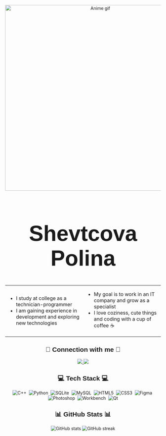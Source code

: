 <p align="center">
  <img src="https://media.giphy.com/media/v1.Y2lkPTc5MGI3NjExM2p2MW14ZDNhZnE4dWlzajNtbTVoZG01dzFtdWtjMWtyd2h0cmlsciZlcD12MV9naWZzX3NlYXJjaCZjdD1n/f0ZyoaG4n13Wc/giphy.gif" alt="Anime gif" width="600"/>
</p>

<h1 align="center" style="font-size:70px; font-family: 'Comic Sans MS', cursive, sans-serif;">
  <b>Shevtcova Polina</b>
</h1>

<div align="center">
<table>
<tr>
<td width="50%" align="left">

- I study at college as a technician-programmer  
- I am gaining experience in development and exploring new technologies  

</td>
<td width="50%" align="left">

- My goal is to work in an IT company and grow as a specialist  
- I love coziness, cute things and coding with a cup of coffee ☕  

</td>
</tr>
</table>
</div>

<h2 align="center" style="font-family: 'Comic Sans MS', cursive, sans-serif;">🌸 Connection with me 🌸</h2>

<p align="center">
  <a href="https://github.com/ShevtcovaPolina">
    <img src="https://img.shields.io/badge/GitHub-181717?style=for-the-badge&logo=github&logoColor=white"/>
  </a>
  <a href="https://t.me/yourtelegram">
    <img src="https://img.shields.io/badge/Telegram-26A5E4?style=for-the-badge&logo=telegram&logoColor=white"/>
  </a>
</p>

<h2 align="center" style="font-family: 'Comic Sans MS', cursive, sans-serif;">💻 Tech Stack 💻</h2>

<p align="center">
  <img alt="C++" src="https://img.shields.io/badge/C++-00599C?style=flat&logo=c%2B%2B&logoColor=white" />&nbsp;
  <img alt="Python" src="https://img.shields.io/badge/Python-3776AB?style=flat&logo=python&logoColor=white" />&nbsp;
  <img alt="SQLite" src="https://img.shields.io/badge/SQLite-003B57?style=flat&logo=sqlite&logoColor=white" />&nbsp;
  <img alt="MySQL" src="https://img.shields.io/badge/MySQL-4479A1?style=flat&logo=mysql&logoColor=white" />&nbsp;
  <img alt="HTML5" src="https://img.shields.io/badge/HTML5-E34F26?style=flat&logo=html5&logoColor=white" />&nbsp;
  <img alt="CSS3" src="https://img.shields.io/badge/CSS3-1572B6?style=flat&logo=css3&logoColor=white" />&nbsp;
  <img alt="Figma" src="https://img.shields.io/badge/Figma-F24E1E?style=flat&logo=figma&logoColor=white" />&nbsp;
  <img alt="Photoshop" src="https://img.shields.io/badge/Photoshop-31A8FF?style=flat&logo=adobephotoshop&logoColor=white" />&nbsp;
  <img alt="Workbench" src="https://img.shields.io/badge/MySQL%20Workbench-4479A1?style=flat&logo=mysql&logoColor=white" />&nbsp;
  <img alt="Qt" src="https://img.shields.io/badge/Qt-41CD52?style=flat&logo=qt&logoColor=white" />
</p>

<h2 align="center" style="font-family: 'Comic Sans MS', cursive, sans-serif;">📊 GitHub Stats 📊</h2>

<p align="center">
  <img src="https://github-readme-stats.vercel.app/api?username=ShevtcovaPolina&show_icons=true&theme=tokyonight&hide_border=true" alt="GitHub stats" />
  <img src="https://github-readme-streak-stats.herokuapp.com/?user=ShevtcovaPolina&theme=tokyonight&hide_border=true" alt="GitHub streak" />
</p>
